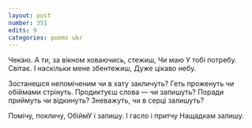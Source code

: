 ```yaml
---
layout: post
number: 351
edits: 9
categories: poems ukr
---
```


Чекаю. 
А ти, за вікном ховаючись, стежиш,
Чи маю 
У тобі потребу.
Світає. 
І наскільки мене збентежиш,
Дуже цікаво небу.

Зостанешся непоміченим чи в хату закличуть?
Геть проженуть чи обіймами стрінуть.
Продиктуєш слова — чи запишуть? 
Поради приймуть чи відкинуть?
Зневажуть, чи в серці залишуть?

Помічу, покличу,
ОбіймУ і запишу.
І гасло і притчу
Нащадкам залишу.
